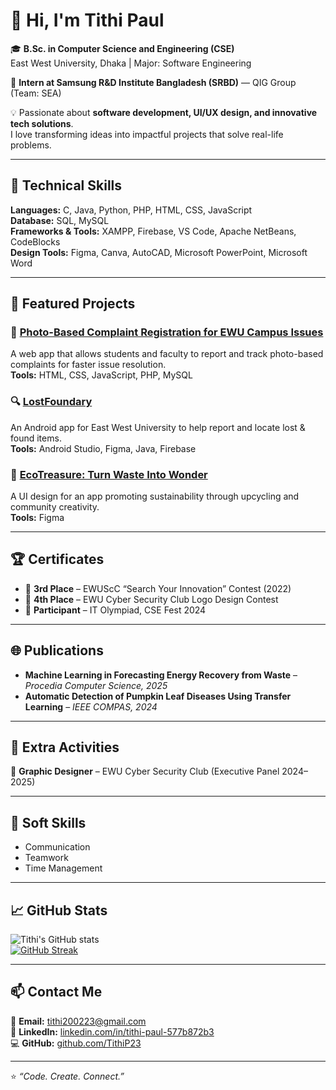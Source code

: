 # 👋 Hi, I'm Tithi Paul  

🎓 **B.Sc. in Computer Science and Engineering (CSE)**  
East West University, Dhaka | Major: Software Engineering  

💼 **Intern at Samsung R&D Institute Bangladesh (SRBD)** — QIG Group (Team: SEA)

💡 Passionate about **software development, UI/UX design, and innovative tech solutions**.  
I love transforming ideas into impactful projects that solve real-life problems.

---

## 🧠 Technical Skills

**Languages:** C, Java, Python, PHP, HTML, CSS, JavaScript  
**Database:** SQL, MySQL  
**Frameworks & Tools:** XAMPP, Firebase, VS Code, Apache NetBeans, CodeBlocks  
**Design Tools:** Figma, Canva, AutoCAD, Microsoft PowerPoint, Microsoft Word  

---

## 💼 Featured Projects

### 📸 [Photo-Based Complaint Registration for EWU Campus Issues](#)
A web app that allows students and faculty to report and track photo-based complaints for faster issue resolution.  
**Tools:** HTML, CSS, JavaScript, PHP, MySQL  

### 🔍 [LostFoundary](#)
An Android app for East West University to help report and locate lost & found items.  
**Tools:** Android Studio, Figma, Java, Firebase  

### 🌱 [EcoTreasure: Turn Waste Into Wonder](#)
A UI design for an app promoting sustainability through upcycling and community creativity.  
**Tools:** Figma  

---

## 🏆 Certificates

- 🥉 **3rd Place** – EWUScC “Search Your Innovation” Contest (2022)
- 🎨 **4th Place** – EWU Cyber Security Club Logo Design Contest 
- 🧠 **Participant** – IT Olympiad, CSE Fest 2024    

---

## 🌐 Publications

- **Machine Learning in Forecasting Energy Recovery from Waste** – *Procedia Computer Science, 2025*  
- **Automatic Detection of Pumpkin Leaf Diseases Using Transfer Learning** – *IEEE COMPAS, 2024*  

---

## 🤝 Extra Activities

🎨 **Graphic Designer** – EWU Cyber Security Club (Executive Panel 2024–2025)    

---

## 💬 Soft Skills
- Communication  
- Teamwork  
- Time Management  

---

## 📈 GitHub Stats

![Tithi's GitHub stats](https://github-readme-stats.vercel.app/api?username=TithiP23&show_icons=true&theme=tokyonight)   
[![GitHub Streak](https://streak-stats.demolab.com/?user=TithiP23&theme=tokyonight)](https://git.io/streak-stats)

---

## 📫 Contact Me

📧 **Email:** [tithi200223@gmail.com](mailto:tithi200223@gmail.com)  
🔗 **LinkedIn:** [linkedin.com/in/tithi-paul-577b872b3](https://www.linkedin.com/in/tithi-paul-577b872b3)  
💻 **GitHub:** [github.com/TithiP23](https://github.com/TithiP23)  

---

⭐ *“Code. Create. Connect.”*
